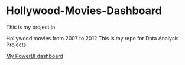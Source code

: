 # Hollywood-Movies-Dashboard
This is my project in 

Hollywood movies from 2007 to 2012
This is my repo for Data Analysis Projects 

[My PowerBI dashboard](https://app.powerbi.com/links/mXGGGb9kma?ctid=6efd0f20-57c8-4447-b53f-00d4992ca50b&pbi_source=linkShare&bookmarkGuid=a5d62533-3b5e-4638-9914-f4e7661c584e)
